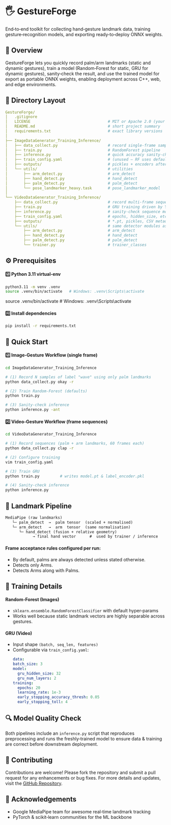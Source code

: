 # 🖐️ GestureForge

End‑to‑end toolkit for collecting hand‑gesture landmark data, training gesture‑recognition models, and exporting ready‑to‑deploy ONNX weights.

## 📌 Overview
GestureForge lets you quickly record palm/arm landmarks (static and dynamic gestures), train a model (Random‑Forest for static, GRU for dynamic gestures), sanity‑check the result, and use the trained model for export as portable ONNX weights, enabling deployment across C++, web, and edge environments.

## 📂 Directory Layout
```yaml
GestureForge/
│   .gitignore
│   LICENSE                                  # MIT or Apache 2.0 (your pick)
│   README.md                                # short project summary
│   requirements.txt                         # exact library versions
│
├── ImageDataGenerator_Training_Inference/
│   ├── data_collect.py                      # record single‑frame samples
│   ├── train.py                             # RandomForest pipeline
│   ├── inference.py                         # quick accuracy sanity‑check
│   ├── train_config.yaml                    # (unused — RF uses defaults)
│   ├── outputs/                             # pickles + encoders after each run
│   └── utils/                               # utilities
│       ├── arm_detect.py                    # arm_detect
│       ├── hand_detect.py                   # hand_detect
│       ├── palm_detect.py                   # palm_detect
│       └── pose_landmarker_heavy.task       # pose_landmarker_model
│
└── VideoDataGenerator_Training_Inference/
    ├── data_collect.py                      # record multi‑frame sequences
    ├── train.py                             # GRU training driven by YAML
    ├── inference.py                         # sanity‑check sequence model
    ├── train_config.yaml                    # epochs, hidden_size, etc.
    ├── outputs/                             # *.pt, pickles, CSV metadata
    └── utils/                               # same detector modules as above
        ├── arm_detect.py                    # arm_detect
        ├── hand_detect.py                   # hand_detect
        ├── palm_detect.py                   # palm_detect
        └── trainer.py                       # trainer_classes
```

## ⚙️ Prerequisites
#### 1️⃣ Python 3.11 virtual‑env
```bash
python3.11 -m venv .venv
source .venv/bin/activate   # Windows: .venv\Scripts\activate
```
source .venv/bin/activate   # Windows: .venv\Scripts\activate

#### 2️⃣ Install dependencies
```bash
pip install -r requirements.txt
```

## 🚀 Quick Start
#### 1️⃣ Image‑Gesture Workflow (single frame)
```bash
cd ImageDataGenerator_Training_Inference

# (1) Record N samples of label "wave" using only palm landmarks
python data_collect.py okay -r

# (2) Train Random‑Forest (defaults)
python train.py

# (3) Sanity‑check inference
python inference.py -ant
```

#### 2️⃣ Video‑Gesture Workflow (frame sequences)
```bash
cd VideoDataGenerator_Training_Inference

# (1) Record sequences (palm + arm landmarks, 60 frames each)
python data_collect.py clap -r

# (2) Configure training
vim train_config.yaml

# (3) Train GRU
python train.py         # writes model.pt & label_encoder.pkl

# (4) Sanity‑check inference
python inference.py
```

## 🔄 Landmark Pipeline
```txt
MediaPipe (raw landmarks)
   └─ palm_detect  →  palm tensor  (scaled + normalised)
   └─ arm_detect   →  arm  tensor  (same normalisation)
      └─ hand_detect (fusion + relative geometry)
            → final hand vector      #  used by trainer / inference
```
#### Frame acceptance rules configured per run:
- By default, palms are always detected unless stated otherwise.
- Detects only Arms.
- Detects Arms along with Palms.

## 🧠 Training Details
#### Random‑Forest (Images)
- `sklearn.ensemble.RandomForestClassifier` with default hyper‑params
- Works well because static landmark vectors are highly separable across gestures.

#### GRU (Video)
- Input shape `(batch, seq_len, features)`
- Configurable via `train_config.yaml`:
  ```yaml
  data:
  batch_size: 3
  model:
    gru_hidden_size: 32
    gru_num_layers: 2
  training:
    epochs: 20
    learning_rate: 1e-3
    early_stopping_accuracy_thresh: 0.05
    early_stopping_toll: 4
  ```

## 🔍 Model Quality Check
Both pipelines include an `inference.py` script that reproduces preprocessing and runs the freshly‑trained model to ensure data & training are correct before downstream deployment.

## 🤝 Contributing
Contributions are welcome! Please fork the repository and submit a pull request for any enhancements or bug fixes. For more details and updates, visit the [GitHub Repository](https://github.com/tuhindutta/GestureForge).

## 🙏 Acknowledgements
- Google MediaPipe team for awesome real‑time landmark tracking
- PyTorch & scikit‑learn communities for the ML backbone
